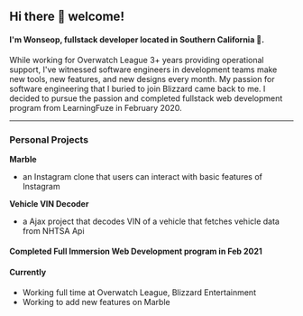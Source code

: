 ## Hi there :wave: welcome!

#### I'm Wonseop, fullstack developer located in Southern California :tangerine:.
While working for Overwatch League 3+ years providing operational support, I've witnessed software engineers in development teams make new tools, new features, and new designs every month. My passion for software engineering that I buried to join Blizzard came back to me. I decided to pursue the passion and completed fullstack web development program from LearningFuze in February 2020.

---
### Personal Projects
**Marble**
- an Instagram clone that users can interact with basic features of Instagram

**Vehicle VIN Decoder**
- a Ajax project that decodes VIN of a vehicle that fetches vehicle data from NHTSA Api

#### Completed Full Immersion Web Development program in Feb 2021

#### Currently
- Working full time at Overwatch League, Blizzard Entertainment
- Working to add new features on Marble



<!--
**wonseop-lee/wonseop-lee** is a ✨ _special_ ✨ repository because its `README.md` (this file) appears on your GitHub profile.

Here are some ideas to get you started:

- 🔭 I’m currently working on ...
- 🌱 I’m currently learning ...
- 👯 I’m looking to collaborate on ...
- 🤔 I’m looking for help with ...
- 💬 Ask me about ...
- 📫 How to reach me: ...
- 😄 Pronouns: ...
- ⚡ Fun fact: ...
-->
